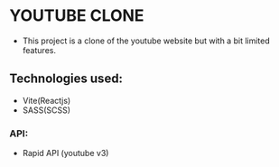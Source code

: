 # YOUTUBE CLONE

- This project is a clone of the youtube website but with a bit limited features.

## Technologies used:

- Vite(Reactjs)
- SASS(SCSS)

### API:

- Rapid API (youtube v3)
